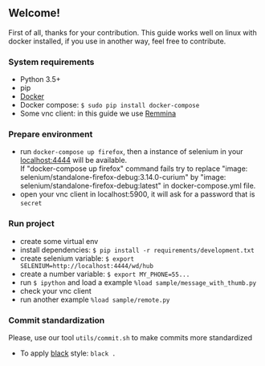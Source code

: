 ## Welcome!
First of all, thanks for your contribution. This guide works well on linux with docker installed, if you use in another 
way, feel free to contribute.

### System requirements
* Python 3.5+
* pip
* [Docker](https://docs.docker.com/get-docker/)
* Docker compose: `$ sudo pip install docker-compose`
* Some vnc client: in this guide we use [Remmina](https://remmina.org/)

### Prepare environment
* run `docker-compose up firefox`, then a instance of selenium in your 
[localhost:4444](http://localhost:4444/wd/hub/static/resource/hub.html) will be available.  
  If "docker-compose up firefox" command fails try to replace "image: selenium/standalone-firefox-debug:3.14.0-curium" by "image: selenium/standalone-firefox-debug:latest" in docker-compose.yml file.
* open your vnc client in localhost:5900, it will ask for a password that is `secret`

### Run project
* create some virtual env
* install dependencies: `$ pip install -r requirements/development.txt`
* create selenium variable: `$ export SELENIUM=http://localhost:4444/wd/hub`
* create a number variable: `$ export MY_PHONE=55...`
* run `$ ipython` and load a example `%load sample/message_with_thumb.py`
* check your vnc client 
* run another example `%load sample/remote.py` 

### Commit standardization
Please, use our tool `utils/commit.sh` to make commits more standardized
* To apply [black](https://github.com/psf/black) style: `black .`
